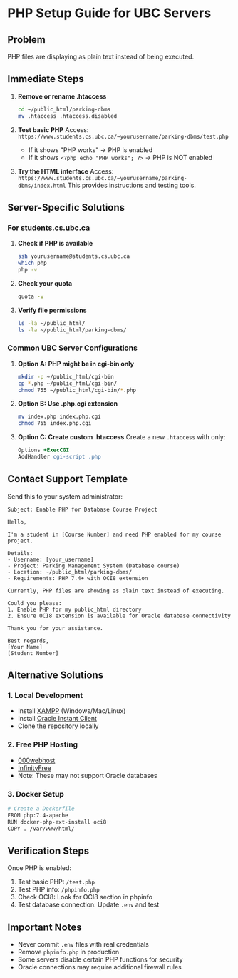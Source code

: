 # PHP Setup Guide for UBC Servers

## Problem
PHP files are displaying as plain text instead of being executed.

## Immediate Steps

1. **Remove or rename .htaccess**
   ```bash
   cd ~/public_html/parking-dbms
   mv .htaccess .htaccess.disabled
   ```

2. **Test basic PHP**
   Access: `https://www.students.cs.ubc.ca/~yourusername/parking-dbms/test.php`
   - If it shows "PHP works" → PHP is enabled
   - If it shows `<?php echo "PHP works"; ?>` → PHP is NOT enabled

3. **Try the HTML interface**
   Access: `https://www.students.cs.ubc.ca/~yourusername/parking-dbms/index.html`
   This provides instructions and testing tools.

## Server-Specific Solutions

### For students.cs.ubc.ca

1. **Check if PHP is available**
   ```bash
   ssh yourusername@students.cs.ubc.ca
   which php
   php -v
   ```

2. **Check your quota**
   ```bash
   quota -v
   ```

3. **Verify file permissions**
   ```bash
   ls -la ~/public_html/
   ls -la ~/public_html/parking-dbms/
   ```

### Common UBC Server Configurations

1. **Option A: PHP might be in cgi-bin only**
   ```bash
   mkdir -p ~/public_html/cgi-bin
   cp *.php ~/public_html/cgi-bin/
   chmod 755 ~/public_html/cgi-bin/*.php
   ```

2. **Option B: Use .php.cgi extension**
   ```bash
   mv index.php index.php.cgi
   chmod 755 index.php.cgi
   ```

3. **Option C: Create custom .htaccess**
   Create a new `.htaccess` with only:
   ```apache
   Options +ExecCGI
   AddHandler cgi-script .php
   ```

## Contact Support Template

Send this to your system administrator:

```
Subject: Enable PHP for Database Course Project

Hello,

I'm a student in [Course Number] and need PHP enabled for my course project.

Details:
- Username: [your_username]
- Project: Parking Management System (Database course)
- Location: ~/public_html/parking-dbms/
- Requirements: PHP 7.4+ with OCI8 extension

Currently, PHP files are showing as plain text instead of executing.

Could you please:
1. Enable PHP for my public_html directory
2. Ensure OCI8 extension is available for Oracle database connectivity

Thank you for your assistance.

Best regards,
[Your Name]
[Student Number]
```

## Alternative Solutions

### 1. Local Development
- Install [XAMPP](https://www.apachefriends.org/) (Windows/Mac/Linux)
- Install [Oracle Instant Client](https://www.oracle.com/database/technologies/instant-client.html)
- Clone the repository locally

### 2. Free PHP Hosting
- [000webhost](https://www.000webhost.com/)
- [InfinityFree](https://infinityfree.net/)
- Note: These may not support Oracle databases

### 3. Docker Setup
```bash
# Create a Dockerfile
FROM php:7.4-apache
RUN docker-php-ext-install oci8
COPY . /var/www/html/
```

## Verification Steps

Once PHP is enabled:

1. Test basic PHP: `/test.php`
2. Test PHP info: `/phpinfo.php`
3. Check OCI8: Look for OCI8 section in phpinfo
4. Test database connection: Update `.env` and test

## Important Notes

- Never commit `.env` files with real credentials
- Remove `phpinfo.php` in production
- Some servers disable certain PHP functions for security
- Oracle connections may require additional firewall rules